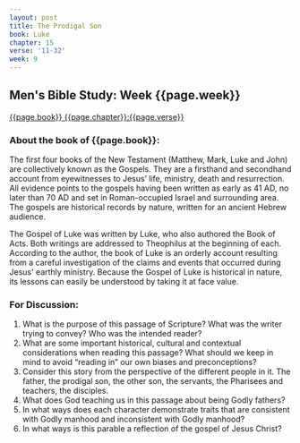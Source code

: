 ```yaml
---
layout: post
title: The Prodigal Son
book: Luke
chapter: 15
verse: '11-32'
week: 9
---
```

## Men's Bible Study: Week {{page.week}}

[{{page.book}} {{page.chapter}}:{{page.verse}}](https://www.biblegateway.com/passage/?search={{page.book}}+{{page.chapter}}%3A{{page.verse}}&version=NIV)
### About the book of {{page.book}}:
The first four books of the New Testament (Matthew, Mark, Luke and John) are collectively known as the Gospels. They are a firsthand and secondhand account from eyewitnesses to Jesus’ life, ministry, death and resurrection. All evidence points to the gospels having been written as early as 41 AD, no later than 70 AD and set in Roman-occupied Israel and surrounding area. The gospels are historical records by nature, written for an ancient Hebrew audience.

The Gospel of Luke was written by Luke, who also authored the Book of Acts. Both writings are addressed to Theophilus at the beginning of each. 
According to the author, the book of Luke is an orderly account resulting from a careful investigation of the claims and events that occurred during Jesus' earthly ministry. Because the Gospel of Luke is historical in nature, its lessons can easily be understood by taking it at face value.

### For Discussion:
1. What is the purpose of this passage of Scripture? What was the writer trying to convey? Who was the intended reader? 
2. What are some important historical, cultural and contextual considerations when reading this passage? What should we keep in mind to avoid “reading in” our own biases and preconceptions? 
3. Consider this story from the perspective of the different people in it. The father, the prodigal son, the other son, the servants, the Pharisees and teachers, the disciples.
4. What does God teaching us in this passage about being Godly fathers?
5. In what ways does each character demonstrate traits that are consistent with Godly manhood and inconsistent with Godly manhood?
6. In what ways is this parable a reflection of the gospel of Jesus Christ?
